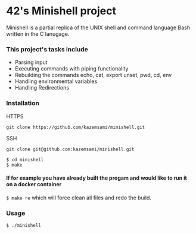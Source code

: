  # 42's Minishell project
 
 
Minishell is a partial replica of the UNIX shell and command language Bash written in the C lanugage.
 
 ### This project's tasks include
 
 * Parsing input
 * Executing commands with piping functionality
 * Rebuilding the commands echo, cat, export unset, pwd, cd, env
 * Handling environmental variables
 * Handling Redirections

### Installation

HTTPS
```
git clone https://github.com/kazemsami/minishell.git
```
SSH
```
git clone git@github.com:kazemsami/minishell.git
```
```
$ cd minishell
$ make
```
#### If for example you have already built the progam and would like to run it on a docker container
`$ make re` which will force clean all files and redo the build.

### Usage
`$ ./minishell`
